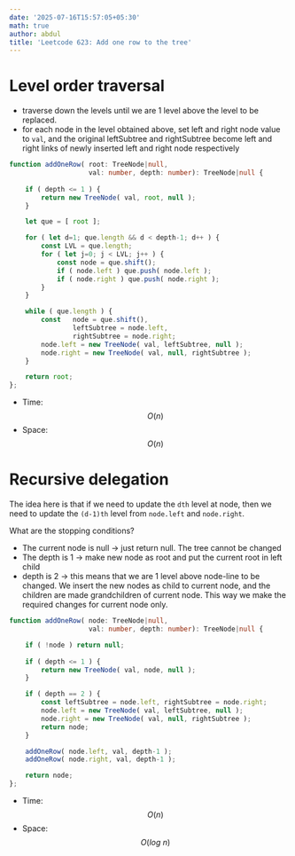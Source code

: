 ```yaml
---
date: '2025-07-16T15:57:05+05:30'
math: true
author: abdul
title: 'Leetcode 623: Add one row to the tree'
---
```


# Level order traversal

- traverse down the levels until we are 1 level above the level to be replaced.
- for each node in the level obtained above, set left and right node value to `val`, and the original leftSubtree and rightSubtree become left and right links of newly inserted left and right node respectively

```typescript []
function addOneRow( root: TreeNode|null, 
                    val: number, depth: number): TreeNode|null {
    
    if ( depth <= 1 ) {
        return new TreeNode( val, root, null );
    }

    let que = [ root ];

    for ( let d=1; que.length && d < depth-1; d++ ) {
        const LVL = que.length;
        for ( let j=0; j < LVL; j++ ) {
            const node = que.shift();
            if ( node.left ) que.push( node.left );
            if ( node.right ) que.push( node.right );
        }
    }

    while ( que.length ) {
        const   node = que.shift(),
                leftSubtree = node.left,
                rightSubtree = node.right;
        node.left = new TreeNode( val, leftSubtree, null );
        node.right = new TreeNode( val, null, rightSubtree );
    }

    return root;
};
```

- Time: $$ O(n) $$
- Space: $$ O(n) $$

# Recursive delegation

The idea here is that if we need to update the `dth` level at node, then we need to update the `(d-1)th` level from `node.left` and `node.right`.

What are the stopping conditions?

- The current node is null -> just return null. The tree cannot be changed
- The depth is 1 -> make new node as root and put the current root in left child
- depth is 2 -> this means that we are 1 level above node-line to be changed. We insert the new nodes as child to current node, and the children are made grandchildren of current node. This way we make the required changes for current node only.

```typescript []
function addOneRow( node: TreeNode|null, 
                    val: number, depth: number): TreeNode|null {

    if ( !node ) return null;
    
    if ( depth <= 1 ) {
        return new TreeNode( val, node, null );
    }

    if ( depth == 2 ) {
        const leftSubtree = node.left, rightSubtree = node.right;
        node.left = new TreeNode( val, leftSubtree, null );
        node.right = new TreeNode( val, null, rightSubtree );
        return node;
    }

    addOneRow( node.left, val, depth-1 );
    addOneRow( node.right, val, depth-1 );

    return node;
};
```

- Time: $$ O(n) $$
- Space: $$ O(log\ n) $$

